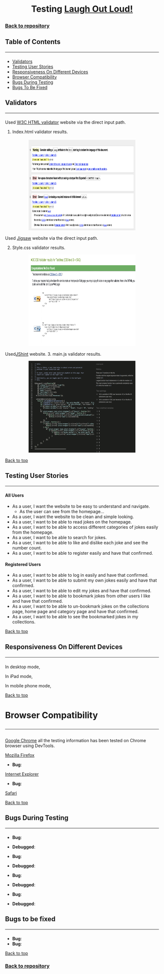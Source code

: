 # <p align="center">Testing [Laugh Out Loud!](https://jokes-library.herokuapp.com/)</p>

### [Back to repository](https://github.com/karzuin/jokes_library_MS3)

## Table of Contents<hr>

* [Validators](#validators)
* [Testing User Stories](#testing-user-stories)
* [Responsiveness On Different Devices](#responsiveness-on-different-devices)
* [Browser Compatibility](#browser-compatibility)
* [Bugs During Testing](#bugs-during-testing)
* [Bugs To Be Fixed](#bugs-to-be-fixed)

## Validators<hr>

Used [W3C HTML validator](https://validator.w3.org/#validate_by_input) website via the direct input path. 

1. Index.html validator results.

<p align="center"><img width="350" height="300" src="readme-images/html_valid.png"></p>

Used [Jigsaw](https://jigsaw.w3.org/css-validator/#validate_by_input) website via the direct input path. 

2. Style.css validator results.

<p align="center"><img width="350" height="300" src="readme-images/css_valid.png"></p>

Used[JShint](https://jshint.com/) website.
3. main.js validator results.

<p align="center"><img width="350" height="300" src="readme-images/jshint_valid.png"></p>

[Back to top](#table-of-contents)

## Testing User Stories<hr>

#### All Users

- As a user, I want the website to be easy to understand and navigate.
    - As the user can see from the homepage...
- As a user, I want the website to be clean and simple looking.
- As a user, I want to be able to read jokes on the homepage.
- As a user, I want to be able to access different categories of jokes easily from the homepage.
- As a user, I want to be able to search for jokes.
- As a user, I want to be able to like and dislike each joke and see the number count.
- As a user, I want to be able to register easily and have that confirmed.

#### Registered Users

- As a user, I want to be able to log in easily and have that confirmed.
- As a user, I want to be able to submit my own jokes easily and have that confirmed.
- As a user, I want to be able to edit my jokes and have that confirmed.
- As a user, I want to be able to bookmark jokes from other users I like and have that confirmed.
- As a user, I want to be able to un-bookmark jokes on the collections page, home page and category page and have that confirmed.
- As a user, I want to be able to see the bookmarked jokes in my collections.


[Back to top](#table-of-contents)

## Responsiveness On Different Devices<hr>

### [](https://jokes-library.herokuapp.com/)

In desktop mode, 

In iPad mode, 

In mobile phone mode, 


[Back to top](#table-of-contents)

# Browser Compatibility<hr>

[Google Chrome](https://google.com) all the testing information has been tested on Chrome browser using DevTools.

[Mozilla Firefox](https://www.mozilla.org/en-GB/firefox/new/)
- **Bug**: 

[Internet Explorer](https://www.microsoft.com/en-gb/download/internet-explorer.aspx) 
- **Bug**: 

[Safari](https://www.apple.com/uk/safari/) 

[Back to top](#table-of-contents)



## Bugs During Testing<hr>

- **Bug**: 
- **Debugged**: 

- **Bug**: 
- **Debugged**: 

- **Bug**:
- **Debugged**: 

- **Bug**: 
- **Debugged**: 


## Bugs to be fixed<hr>

- **Bug**: 
- **Bug**: 

[Back to top](#table-of-contents)

### [Back to repository](https://github.com/karzuin/jokes_library_MS3)